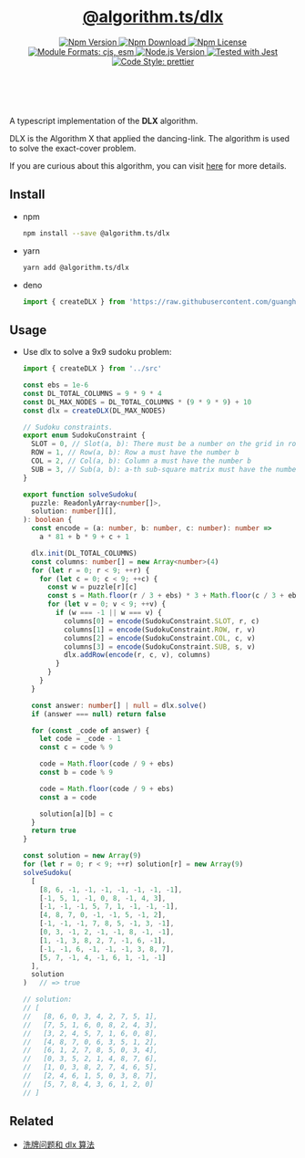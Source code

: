 <header>
  <h1 align="center">
    <a href="https://github.com/guanghechen/algorithm.ts/tree/main/packages/dlx#readme">@algorithm.ts/dlx</a>
  </h1>
  <div align="center">
    <a href="https://www.npmjs.com/package/@algorithm.ts/dlx">
      <img
        alt="Npm Version"
        src="https://img.shields.io/npm/v/@algorithm.ts/dlx.svg"
      />
    </a>
    <a href="https://www.npmjs.com/package/@algorithm.ts/dlx">
      <img
        alt="Npm Download"
        src="https://img.shields.io/npm/dm/@algorithm.ts/dlx.svg"
      />
    </a>
    <a href="https://www.npmjs.com/package/@algorithm.ts/dlx">
      <img
        alt="Npm License"
        src="https://img.shields.io/npm/l/@algorithm.ts/dlx.svg"
      />
    </a>
    <a href="#install">
      <img
        alt="Module Formats: cjs, esm"
        src="https://img.shields.io/badge/module_formats-cjs%2C%20esm-green.svg"
      />
    </a>
    <a href="https://github.com/nodejs/node">
      <img
        alt="Node.js Version"
        src="https://img.shields.io/node/v/@algorithm.ts/dlx"
      />
    </a>
    <a href="https://github.com/facebook/jest">
      <img
        alt="Tested with Jest"
        src="https://img.shields.io/badge/tested_with-jest-9c465e.svg"
      />
    </a>
    <a href="https://github.com/prettier/prettier">
      <img
        alt="Code Style: prettier"
        src="https://img.shields.io/badge/code_style-prettier-ff69b4.svg?style=flat-square"
      />
    </a>
  </div>
</header>
<br/>


A typescript implementation of the **DLX** algorithm.

DLX is the Algorithm X that applied the dancing-link. The algorithm is used to
solve the exact-cover problem.

If you are curious about this algorithm, you can visit [here][dlx] for more details.


## Install

* npm

  ```bash
  npm install --save @algorithm.ts/dlx
  ```

* yarn

  ```bash
  yarn add @algorithm.ts/dlx
  ```

* deno

  ```typescript
  import { createDLX } from 'https://raw.githubusercontent.com/guanghechen/algorithm.ts/main/packages/dlx/src/index.ts'
  ```

## Usage

* Use dlx to solve a 9x9 sudoku problem:

  ```typescript
  import { createDLX } from '../src'

  const ebs = 1e-6
  const DL_TOTAL_COLUMNS = 9 * 9 * 4
  const DL_MAX_NODES = DL_TOTAL_COLUMNS * (9 * 9 * 9) + 10
  const dlx = createDLX(DL_MAX_NODES)

  // Sudoku constraints.
  export enum SudokuConstraint {
    SLOT = 0, // Slot(a, b): There must be a number on the grid in row a column b
    ROW = 1, // Row(a, b): Row a must have the number b
    COL = 2, // Col(a, b): Column a must have the number b
    SUB = 3, // Sub(a, b): a-th sub-square matrix must have the number b
  }

  export function solveSudoku(
    puzzle: ReadonlyArray<number[]>,
    solution: number[][],
  ): boolean {
    const encode = (a: number, b: number, c: number): number =>
      a * 81 + b * 9 + c + 1

    dlx.init(DL_TOTAL_COLUMNS)
    const columns: number[] = new Array<number>(4)
    for (let r = 0; r < 9; ++r) {
      for (let c = 0; c < 9; ++c) {
        const w = puzzle[r][c]
        const s = Math.floor(r / 3 + ebs) * 3 + Math.floor(c / 3 + ebs)
        for (let v = 0; v < 9; ++v) {
          if (w === -1 || w === v) {
            columns[0] = encode(SudokuConstraint.SLOT, r, c)
            columns[1] = encode(SudokuConstraint.ROW, r, v)
            columns[2] = encode(SudokuConstraint.COL, c, v)
            columns[3] = encode(SudokuConstraint.SUB, s, v)
            dlx.addRow(encode(r, c, v), columns)
          }
        }
      }
    }

    const answer: number[] | null = dlx.solve()
    if (answer === null) return false

    for (const _code of answer) {
      let code = _code - 1
      const c = code % 9

      code = Math.floor(code / 9 + ebs)
      const b = code % 9

      code = Math.floor(code / 9 + ebs)
      const a = code

      solution[a][b] = c
    }
    return true
  }

  const solution = new Array(9)
  for (let r = 0; r < 9; ++r) solution[r] = new Array(9)
  solveSudoku(
    [
      [8, 6, -1, -1, -1, -1, -1, -1, -1],
      [-1, 5, 1, -1, 0, 8, -1, 4, 3],
      [-1, -1, -1, 5, 7, 1, -1, -1, -1],
      [4, 8, 7, 0, -1, -1, 5, -1, 2],
      [-1, -1, -1, 7, 8, 5, -1, 3, -1],
      [0, 3, -1, 2, -1, -1, 8, -1, -1],
      [1, -1, 3, 8, 2, 7, -1, 6, -1],
      [-1, -1, 6, -1, -1, -1, 3, 8, 7],
      [5, 7, -1, 4, -1, 6, 1, -1, -1]
    ],
    solution
  )   // => true

  // solution:
  // [
  //   [8, 6, 0, 3, 4, 2, 7, 5, 1],
  //   [7, 5, 1, 6, 0, 8, 2, 4, 3],
  //   [3, 2, 4, 5, 7, 1, 6, 0, 8],
  //   [4, 8, 7, 0, 6, 3, 5, 1, 2],
  //   [6, 1, 2, 7, 8, 5, 0, 3, 4],
  //   [0, 3, 5, 2, 1, 4, 8, 7, 6],
  //   [1, 0, 3, 8, 2, 7, 4, 6, 5],
  //   [2, 4, 6, 1, 5, 0, 3, 8, 7],
  //   [5, 7, 8, 4, 3, 6, 1, 2, 0]
  // ]
  ```


## Related

* [洗牌问题和 dlx 算法][dlx]


[homepage]: https://github.com/guanghechen/algorithm.ts/tree/main/packages/dlx#readme
[dlx]: https://me.guanghechen.com/post/algorithm/shuffle/#heading-dlx